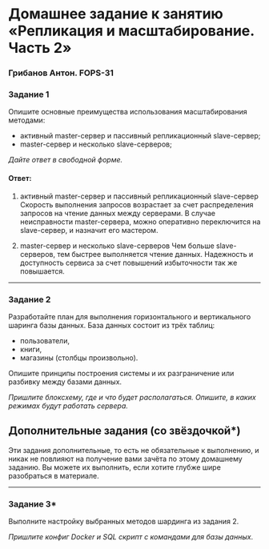 # Домашнее задание к занятию «Репликация и масштабирование. Часть 2»
### Грибанов Антон. FOPS-31

### Задание 1

Опишите основные преимущества использования масштабирования методами:

- активный master-сервер и пассивный репликационный slave-сервер; 
- master-сервер и несколько slave-серверов;


*Дайте ответ в свободной форме.*

#### Ответ:
   1. активный master-сервер и пассивный репликационный slave-сервер
Скорость выполнения запросов возрастает за счет распределения запросов на чтение данных между серверами. В случае неисправности master-сервера, можно оперативно переключится на slave-сервер, и назначит его мастером.

   2. master-сервер и несколько slave-серверов
Чем больше slave-серверов, тем быстрее выполняется чтение данных. Надежность и доступность сервиса за счет повышений избыточности так же повышается.


---

### Задание 2


Разработайте план для выполнения горизонтального и вертикального шаринга базы данных. База данных состоит из трёх таблиц: 

- пользователи, 
- книги, 
- магазины (столбцы произвольно). 

Опишите принципы построения системы и их разграничение или разбивку между базами данных.

*Пришлите блоксхему, где и что будет располагаться. Опишите, в каких режимах будут работать сервера.* 

## Дополнительные задания (со звёздочкой*)
Эти задания дополнительные, то есть не обязательные к выполнению, и никак не повлияют на получение вами зачёта по этому домашнему заданию. Вы можете их выполнить, если хотите глубже шире разобраться в материале.

---
### Задание 3*

Выполните настройку выбранных методов шардинга из задания 2.

*Пришлите конфиг Docker и SQL скрипт с командами для базы данных*.
